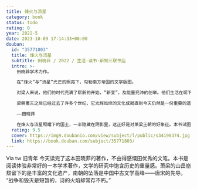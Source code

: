 ```yaml
---
title: 烽火与流星
category: book
status: todo
rating: 0
year: 2022-5
date: 2023-10-09 17:14:33+08:00
douban:
  id: "35771803"
  title: 烽火与流星
  subtitle: 田晓菲 / 2022 / 生活·读书·新知三联书店
  intro: >-
    田晓菲学术力作。

    在“烽火”与“流星”光芒的照亮下，勾勒南方帝国的文学版图。

    对梁人来说，他们的时代充满了崭新的开始，“新变”，及能量充沛的创举。他们生活在现下，完全沉浸于“此时与此地”，投入地经历每一个时刻。他们在智识上极为精微渊雅，精神上却又相当天真。对梁朝的文化精神好的概括，不是“颓废”，而是“康强”。

    梁朝覆灭之后已经过去了许多个世纪，它光辉灿烂的文化成就直到今天仍然是一份重要的遗产，但这又是一份让人感到不安的遗产，因为它和当代文化政治纠结在一起，展示了一些长期以来存在于中国文化中的问题。曾经一度数量庞大的文本现在只有零星的残存，南方帝国的辉煌就隐藏在这些断简残篇之中，后人从自己的目的出发对之进行诠释，这些带有隐含的动机与偏见的诠释更加扭曲了它们的光芒。

    ——田晓菲

    在烽火与流星照耀下的国土，一半隐藏在阴影里，这正好是对萧梁王朝的好象征。本书试图为一个已经过去的时代勾勒一副肖像画，不仅探讨梁朝的文学作品，更旨在检视梁朝文学生产的文化语境，就此提出一系列具有内在关联的文化史和文学史问题。
  rating: 9.5
  cover: https://img9.doubanio.com/view/subject/l/public/s34198374.jpg
  link: https://book.douban.com/subject/35771803/
---
```


Via tw 旧青年 今天读完了这本田晓菲的著作，不由得感慨田优秀的文笔。本书是阅读体验非常好的一本学术著作，文学的研究中饱含历史的重量感。萧梁的山岳崩颓留下的是丰富的文化遗产，南朝的坠落是中国中古文学高峰——唐宋的先导。
“战争和毁灭是短暂的，诗的火焰却常存不朽。”
